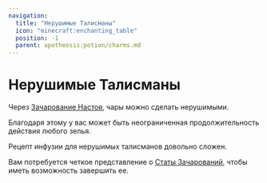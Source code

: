 ```yaml
---
navigation:
  title: "Нерушимые Талисманы"
  icon: "minecraft:enchanting_table"
  position: -1
  parent: apotheosis:potion/charms.md
---
```


# Нерушимые Талисманы

Через [Зачарование Настоя](../../enchanting/table/infusion.md), чары можно сделать нерушимыми.

Благодаря этому у вас может быть неограниченная продолжительность действия любого зелья.

Рецепт инфузии для нерушимых талисманов довольно сложен.

Вам потребуется четкое представление о [Статы Зачарований](../../enchanting/table/stats.md), чтобы иметь возможность завершить ее.

